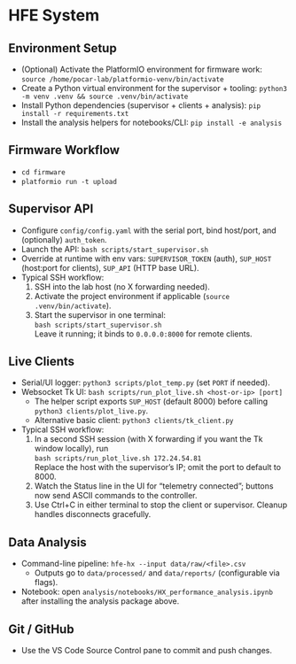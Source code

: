 # HFE System

## Environment Setup
- (Optional) Activate the PlatformIO environment for firmware work:
  `source /home/pocar-lab/platformio-venv/bin/activate`
- Create a Python virtual environment for the supervisor + tooling:
  `python3 -m venv .venv && source .venv/bin/activate`
- Install Python dependencies (supervisor + clients + analysis):
  `pip install -r requirements.txt`
- Install the analysis helpers for notebooks/CLI:
  `pip install -e analysis`

## Firmware Workflow
- `cd firmware`
- `platformio run -t upload`

## Supervisor API
- Configure `config/config.yaml` with the serial port, bind host/port, and (optionally) `auth_token`.
- Launch the API: `bash scripts/start_supervisor.sh`
- Override at runtime with env vars:
  `SUPERVISOR_TOKEN` (auth), `SUP_HOST` (host:port for clients), `SUP_API` (HTTP base URL).
- Typical SSH workflow:
  1. SSH into the lab host (no X forwarding needed).  
  2. Activate the project environment if applicable (`source .venv/bin/activate`).  
  3. Start the supervisor in one terminal:  
     `bash scripts/start_supervisor.sh`  
     Leave it running; it binds to `0.0.0.0:8000` for remote clients.

## Live Clients
- Serial/UI logger: `python3 scripts/plot_temp.py` (set `PORT` if needed).
- Websocket Tk UI: `bash scripts/run_plot_live.sh <host-or-ip> [port]`
  - The helper script exports `SUP_HOST` (default 8000) before calling `python3 clients/plot_live.py`.
  - Alternative basic client: `python3 clients/tk_client.py`
- Typical SSH workflow:
  1. In a second SSH session (with X forwarding if you want the Tk window locally), run  
     `bash scripts/run_plot_live.sh 172.24.54.81`  
     Replace the host with the supervisor’s IP; omit the port to default to 8000.  
  2. Watch the Status line in the UI for “telemetry connected”; buttons now send ASCII commands to the controller.  
  3. Use Ctrl+C in either terminal to stop the client or supervisor. Cleanup handles disconnects gracefully.

## Data Analysis
- Command-line pipeline: `hfe-hx --input data/raw/<file>.csv`
  - Outputs go to `data/processed/` and `data/reports/` (configurable via flags).
- Notebook: open `analysis/notebooks/HX_performance_analysis.ipynb` after installing the analysis package above.

## Git / GitHub
- Use the VS Code Source Control pane to commit and push changes.
